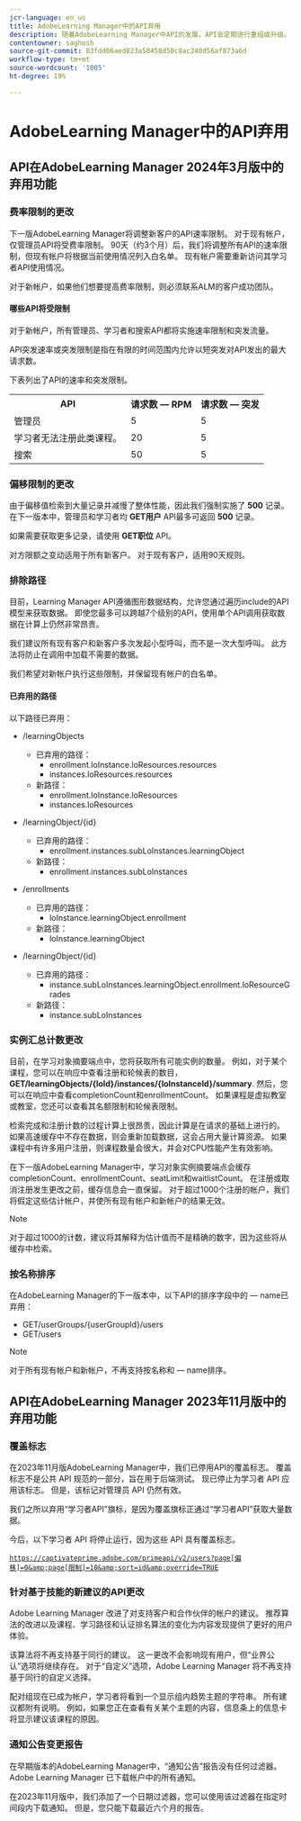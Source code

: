 ```yaml
---
jcr-language: en_us
title: AdobeLearning Manager中的API弃用
description: 随着AdobeLearning Manager中API的发展，API会定期进行重组或升级。 当API不断发展变化时，旧版API会遭到弃用并最终被删除。 本页包含从已弃用的API版本迁移到更新且更稳定的API版本时需要了解的信息。
contentowner: saghosh
source-git-commit: 83fdd06aed823a50458d50c8ac240d56af873a6d
workflow-type: tm+mt
source-wordcount: '1005'
ht-degree: 19%

---
```



# AdobeLearning Manager中的API弃用

## API在AdobeLearning Manager 2024年3月版中的弃用功能

### 费率限制的更改

下一版AdobeLearning Manager将调整新客户的API速率限制。 对于现有帐户，仅管理员API将受费率限制。 90天（约3个月）后，我们将调整所有API的速率限制，但现有帐户将根据当前使用情况列入白名单。 现有帐户需要重新访问其学习者API使用情况。

对于新帐户，如果他们想要提高费率限制，则必须联系ALM的客户成功团队。

#### 哪些API将受限制

对于新帐户，所有管理员、学习者和搜索API都将实施速率限制和突发流量。

API突发速率或突发限制是指在有限的时间范围内允许以短突发对API发出的最大请求数。

下表列出了API的速率和突发限制。

<table>
    <tr>
        <th>API</th>
        <th>请求数 — RPM</th>
        <th>请求数 — 突发</th>
    </tr>
    <tr>
        <td>管理员</td>
        <td>5</td>
        <td>5</td>
    </tr>
    <tr>
        <td>学习者无法注册此类课程。</td>
        <td>20</td>
        <td>5</td>
    </tr>
    <tr>
        <td>搜索</td>
        <td>50</td>
        <td>5</td>
    </tr>
</table>

### 偏移限制的更改

由于偏移值检索到大量记录并减慢了整体性能，因此我们强制实施了 **500** 记录。 在下一版本中，管理员和学习者均 **GET用户** API最多可返回 **500** 记录。

如果需要获取更多记录，请使用 **GET职位** API。

对方限额之变动适用于所有新客户。 对于现有客户，适用90天规则。

### 排除路径

目前，Learning Manager API遵循图形数据结构，允许您通过遍历include的API模型来获取数据。 即使您最多可以跨越7个级别的API，使用单个API调用获取数据在计算上仍然非常昂贵。

我们建议所有现有客户和新客户多次发起小型呼叫，而不是一次大型呼叫。 此方法将防止在调用中加载不需要的数据。

我们希望对新帐户执行这些限制，并保留现有帐户的白名单。

#### 已弃用的路径

以下路径已弃用：

* /learningObjects
   * 已弃用的路径：
      * enrollment.loInstance.loResources.resources
      * instances.loResources.resources
   * 新路径：
      * enrollment.loInstance.loResources
      * instances.loResources

* /learningObject/{id}
   * 已弃用的路径：
      * enrollment.instances.subLoInstances.learningObject
   * 新路径：
      * enrollment.instances.subLoInstances

* /enrollments
   * 已弃用的路径：
      * loInstance.learningObject.enrollment
   * 新路径：
      * loInstance.learningObject

* /learningObject/{id}
   * 已弃用的路径：
      * instance.subLoInstances.learningObject.enrollment.loResourceGrades
   * 新路径：
      * instance.subLoInstances

### 实例汇总计数更改

目前，在学习对象摘要端点中，您将获取所有可能实例的数量。 例如，对于某个课程，您可以在响应中查看注册和轮候表的数目， **GET/learningObjects/{loId}/instances/{loInstanceId}/summary**. 然后，您可以在响应中查看completionCount和enrollmentCount。 如果课程是虚拟教室或教室，您还可以查看其名额限制和轮候表限制。

检索完成和注册计数的过程计算上很昂贵，因此计算是在请求的基础上进行的。 如果高速缓存中不存在数据，则会重新加载数据，这会占用大量计算资源。 如果课程中有许多用户注册，则课程数量会很大，并会对CPU性能产生有效影响。

在下一版AdobeLearning Manager中，学习对象实例摘要端点会缓存completionCount、enrollmentCount、seatLimit和waitlistCount。 在注册或取消注册发生更改之前，缓存信息会一直保留。 对于超过1000个注册的帐户，我们将假定这些估计帐户，并使所有现有帐户和新帐户的结果无效。

>[!NOTE]
>
>对于超过1000的计数，建议将其解释为估计值而不是精确的数字，因为这些将从缓存中检索。

### 按名称排序

在AdobeLearning Manager的下一版本中，以下API的排序字段中的 — name已弃用：

* GET/userGroups/{userGroupId}/users
* GET/users

>[!NOTE]
>
>对于所有现有帐户和新帐户，不再支持按名称和 — name排序。


## API在AdobeLearning Manager 2023年11月版中的弃用功能

### 覆盖标志

在2023年11月版AdobeLearning Manager中，我们已停用API的覆盖标志。 覆盖标志不是公共 API 规范的一部分，旨在用于后端测试。 现已停止为学习者 API 应用该标志。 但是，该标记对管理员 API 仍然有效。

我们之所以弃用“学习者API”旗标，是因为覆盖旗标正通过“学习者API”获取大量数据。

今后，以下学习者 API 将停止运行，因为这些 API 具有覆盖标志。

<code>https://captivateprime.adobe.com/primeapi/v2/users?page[偏移]=0&amp;page[限制]=10&amp;sort=id&amp;override=TRUE</code>

### 针对基于技能的新建议的API更改

Adobe Learning Manager 改进了对支持客户和合作伙伴的帐户的建议。 推荐算法的改进以及课程、学习路径和认证排名算法的变化为内容发现提供了更好的用户体验。

该算法将不再支持基于同行的建议。 这一更改不会影响现有用户，但“业界公认”选项将继续存在。 对于“自定义”选项，Adobe Learning Manager 将不再支持基于同行的自定义选择。

配对组现在已成为帐户，学习者将看到一个显示组内趋势主题的字符串。 所有建议都附有说明。 例如，如果您正在查看有关某个主题的内容，信息条上的信息卡将显示建议该课程的原因。

### 通知公告变更报告

在早期版本的AdobeLearning Manager中，“通知公告”报告没有任何过滤器。 Adobe Learning Manager 已下载帐户中的所有通知。

在2023年11月版中，我们添加了一个日期过滤器，您可以使用该过滤器在指定时间段内下载通知。  但是，您只能下载最近六个月的报告。